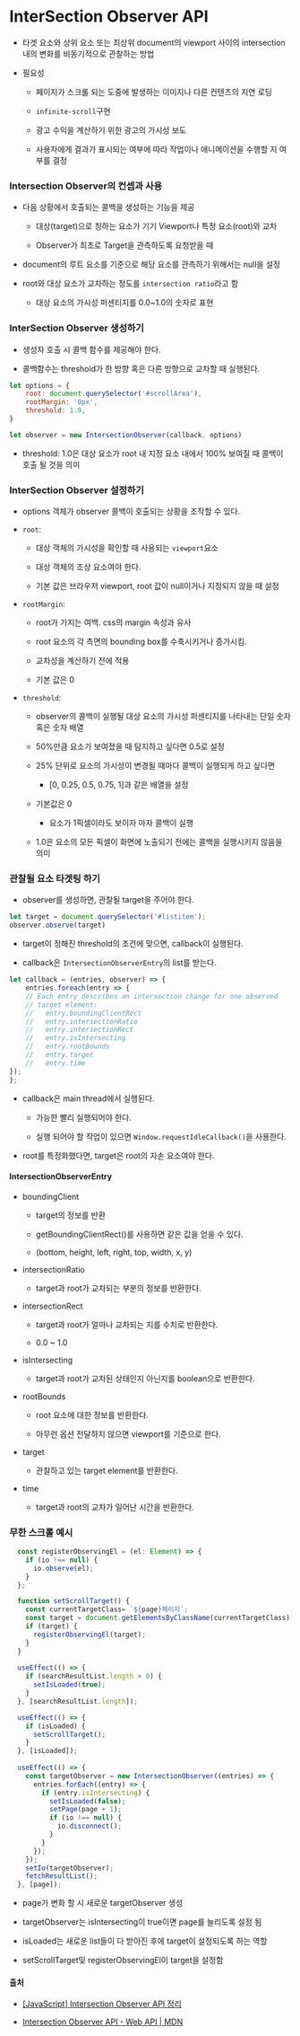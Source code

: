 # InterSection Observer API

- 타겟 요소와 상위 요소 또는 최상위 document의 viewport 사이의 intersection 내의 변화를 비동기적으로 관찰하는 방법

- 필요성
  
  - 페이지가 스크롤 되는 도중에 발생하는 이미지나 다른 컨텐츠의 지연 로딩
  
  - `infinite-scroll`구현
  
  - 광고 수익을 계산하기 위한 광고의 가시성 보도
  
  - 사용자에게 결과가 표시되는 여부에 따라 작업이나 애니메이션을 수행할 지 여부를 결정

### Intersection Observer의 컨셉과 사용

- 다음 상황에서 호출되는 콜백을 생성하는 기능을 제공
  
  - 대상(target)으로 칭하는 요소가 기기 Viewport나 특정 요소(root)와 교차
  
  - Observer가 최초로 Target을 관측하도록 요청받을 때

- document의 루트 요소를 기준으로 해당 요소를 관측하기 위해서는 null을 설정

- root와 대상 요소가 교차하는 정도를 `intersection ratio`라고 함
  
  - 대상 요소의 가시성 퍼센티지를 0.0~1.0의 숫자로 표현

### InterSection Observer 생성하기

- 생성자 호출 시 콜백 함수를 제공해야 한다.

- 콜백함수는 threshold가 한 방향 혹은 다른 방향으로 교차할 때 실행된다.

```js
let options = {
    root: document.querySelector('#scrollArea'),
    rootMargin: '0px',
    threshold: 1.0,
}

let observer = new IntersectionObserver(callback, options)
```

- threshold: 1.0은 대상 요소가 root 내 지정 요소 내에서 100% 보여질 때 콜백이 호출 될 것을 의미

### InterSection Observer 설정하기

- options 객체가 observer 콜백이 호출되는 상황을 조작할 수 있다.

- `root`:
  
  - 대상 객체의 가시성을 확인할 때 사용되는 `viewport`요소
  
  - 대상 객체의 조상 요소여야 한다.
  
  - 기본 값은 브라우저 viewport, root 값이 null이거나 지정되지 않을 때 설정

- `rootMargin`:
  
  - root가 가지는 여백. css의 margin 속성과 유사
  
  - root 요소의 각 측면의 bounding box를 수축시키거나 증가시킴.
  
  - 교차성을 계산하기 전에 적용
  
  - 기본 값은 0

- `threshold`:
  
  - observer의 콜백이 실행될 대상 요소의 가시성 퍼센티지를 나타내는 단일 숫자 혹은 숫자 배열
  
  - 50%만큼 요소가 보여졌을 때 탐지하고 싶다면 0.5로 설정
  
  - 25% 단위로 요소의 가시성이 변경될 때마다 콜백이 실행되게 하고 싶다면
    
    - [0, 0.25, 0.5, 0.75, 1]과 같은 배열을 설정
  
  - 기본값은 0
    
    - 요소가 1픽셀이라도 보이자 마자 콜백이 실행
  
  - 1.0은 요소의 모든 픽셀이 화면에 노출되기 전에는 콜백을 실행시키지 않음을 의미

### 관찰될 요소 타겟팅 하기

- observer를 생성하면, 관찰될 target을 주어야 한다.

```js
let target = document.querySelector('#listitem');
observer.observe(target)
```

- target이 정해진 threshold의 조건에 맞으면, callback이 실행된다.

- callback은 `IntersectionObserverEntry`의 list를 받는다.

```js
let callback = (entries, observer) => {
    entries.foreach(entry => {
    // Each entry describes an intersection change for one observed
    // target element:
    //   entry.boundingClientRect
    //   entry.intersectionRatio
    //   entry.intersectionRect
    //   entry.isIntersecting
    //   entry.rootBounds
    //   entry.target
    //   entry.time
});
};
```

- callback은 main thread에서 실행된다.
  
  - 가능한 빨리 실행되어야 한다.
  
  - 실행 되어야 할 작업이 있으면 `Window.requestIdleCallback()`을 사용한다.

- root를 특정화했다면, target은 root의 자손 요소여야 한다.

#### IntersectionObserverEntry

- boundingClient
  
  - target의 정보를 반환
  
  - getBoundingClientRect()를 사용하면 같은 값을 얻을 수 있다.
  
  - (bottom, height, left, right, top, width, x, y)

- intersectionRatio
  
  - target과 root가 교차되는 부분의 정보를 반환한다.

- intersectionRect
  
  - target과 root가 얼마나 교차되는 지를 수치로 반환한다.
  
  - 0.0 ~ 1.0

- isIntersecting
  
  - target과 root가 교차된 상태인지 아닌지를 boolean으로 반환한다.

- rootBounds
  
  - root 요소에 대한 정보를 반환한다.
  
  - 아무런 옵션 전달하지 않으면 viewport를 기준으로 한다.

- target
  
  - 관찰하고 있는 target element를 반환한다.

- time
  
  - target과 root의 교차가 일어난 시간을 반환한다.



### 무한 스크롤 예시

```js
  const registerObservingEl = (el: Element) => {
    if (io !== null) {
      io.observe(el);
    }
  };

  function setScrollTarget() {
    const currentTargetClass= `${page}페이지`;
    const target = document.getElementsByClassName(currentTargetClass)[0];
    if (target) {
      registerObservingEl(target);
    }
  }
  
  useEffect(() => {
    if (searchResultList.length > 0) {
      setIsLoaded(true);
    }
  }, [searchResultList.length]);

  useEffect(() => {
    if (isLoaded) {
      setScrollTarget();
    }
  }, [isLoaded]);
  
  useEffect(() => {
    const targetObserver = new IntersectionObserver((entries) => {
      entries.forEach((entry) => {
        if (entry.isIntersecting) {
          setIsLoaded(false);
          setPage(page + 1);
          if (io !== null) {
            io.disconnect();
          }
        }
      });
    });
    setIo(targetObserver);
    fetchResultList();
  }, [page]);
```

- page가 변화 할 시 새로운 targetObserver 생성

- targetObserver는 isIntersecting이 true이면 page를 늘리도록 설정 됨

- isLoaded는 새로운 list들이 다 받아진 후에 target이 설정되도록 하는 역할

- setScrollTarget및 registerObservingEl이 target을 설정함

#### 출처

- [[JavaScript] Intersection Observer API 정리](https://designer-ej.tistory.com/entry/JavaScript-Intersection-Observer-API-%EC%A0%95%EB%A6%AC)

- [Intersection Observer API - Web API | MDN](https://developer.mozilla.org/ko/docs/Web/API/Intersection_Observer_API)
